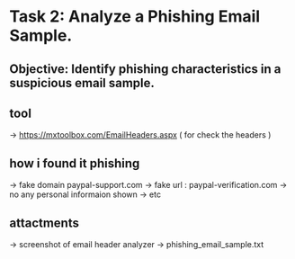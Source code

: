 # Task 2: Analyze a Phishing Email Sample.
## Objective: Identify phishing characteristics in a suspicious email sample.

## tool
-> https://mxtoolbox.com/EmailHeaders.aspx ( for check the headers )

## how i found it phishing
-> fake domain paypal-support.com
-> fake url : paypal-verification.com
-> no any personal informaion shown
-> etc

## attactments
-> screenshot of email header analyzer 
-> phishing_email_sample.txt 
